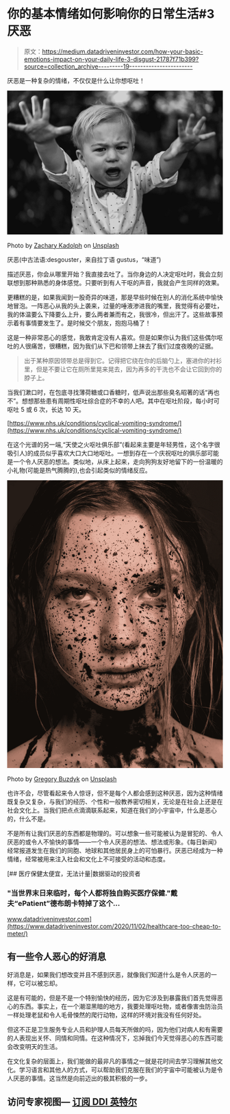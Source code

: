 # 你的基本情绪如何影响你的日常生活#3 厌恶

> 原文：<https://medium.datadriveninvestor.com/how-your-basic-emotions-impact-on-your-daily-life-3-disgust-21787f71b399?source=collection_archive---------19----------------------->

厌恶是一种复杂的情绪，不仅仅是什么让你想呕吐！

![](img/c2545f1f6eb15162d0dcf165dcdc5d16.png)

Photo by [Zachary Kadolph](https://unsplash.com/@zacharykadolph?utm_source=unsplash&utm_medium=referral&utm_content=creditCopyText) on [Unsplash](https://unsplash.com/s/photos/two-faces?utm_source=unsplash&utm_medium=referral&utm_content=creditCopyText)

厌恶(中古法语:desgouster，来自拉丁语 gustus，“味道”)

描述厌恶，你会从哪里开始？我直接去吐了。当你身边的人决定呕吐时，我会立刻联想到那种熟悉的身体感觉。只要听到有人干呕的声音，我就会产生同样的效果。

更糟糕的是，如果我闻到一股奇异的味道，那是早些时候在别人的消化系统中愉快地冒泡。一阵恶心从我的头上袭来，过量的唾液渗进我的嘴里，我觉得有必要吐，我的体温要么下降要么上升，要么两者兼而有之，我很冷，但出汗了。这些故事预示着有事情要发生了。是时候交个朋友，抱抱马桶了！

这是一种非常恶心的感觉，我敢肯定没有人喜欢。但是如果你认为我们这些偶尔呕吐的人很痛苦，很糟糕，因为我们从下巴和领带上抹去了我们过度夜晚的证据。

> 出于某种原因领带总是得到它。记得把它绕在你的后脑勺上，塞进你的衬衫里，但是不要让它在厕所里晃来晃去，因为再多的干洗也不会让它回到你的脖子上。

当我们漱口时，在包底寻找薄荷糖或口香糖时，低声说出那些臭名昭著的话“再也不”。想想那些患有周期性呕吐综合症的不幸的人吧。其中在呕吐阶段，每小时可呕吐 5 或 6 次，长达 10 天。

[https://www.nhs.uk/conditions/cyclical-vomiting-syndrome/](https://www.nhs.uk/conditions/cyclical-vomiting-syndrome/)

在这个光谱的另一端,“天使之火呕吐俱乐部”(看起来主要是年轻男性，这个名字很吸引人)的成员似乎喜欢大口大口地呕吐。一想到存在一个庆祝呕吐的俱乐部可能是一个令人厌恶的想法。类似地，从床上起来，走向狗狗友好地留下的一份温暖的小礼物(可能是热气腾腾的),也会引起类似的情绪反应。

![](img/6e9c5210da4dc0d62ddf8798cf5528ee.png)

Photo by [Gregory Buzdyk](https://unsplash.com/@buzdyk?utm_source=unsplash&utm_medium=referral&utm_content=creditCopyText) on [Unsplash](https://unsplash.com/s/photos/face?utm_source=unsplash&utm_medium=referral&utm_content=creditCopyText)

也许不会，尽管看起来令人惊讶，但不是每个人都会感到这种厌恶，因为这种情绪既复杂又复杂，与我们的经历、个性和一般教养密切相关，无论是在社会上还是在社会文化上。当我们把点点滴滴联系起来，知道在我们的小宇宙中，什么是恶心的，什么不是。

不是所有让我们厌恶的东西都是物理的。可以想象一些可能被认为是冒犯的、令人厌恶的或令人不愉快的事情——一个令人厌恶的想法、想法或形象。《每日新闻》经常报道发生在我们的同胞、地球和其他居民身上的可怕暴行。厌恶已经成为一种情绪，经常被用来注入社会和文化上不可接受的活动和态度。

[](https://www.datadriveninvestor.com/2020/11/02/healthcare-too-cheap-to-meter/) [## 医疗保健太便宜，无法计量|数据驱动的投资者

### "当世界末日来临时，每个人都将独自购买医疗保健."戴夫“ePatient”德布朗卡特掉了这个…

www.datadriveninvestor.com](https://www.datadriveninvestor.com/2020/11/02/healthcare-too-cheap-to-meter/) 

## 有一些令人恶心的好消息

好消息是，如果我们想改变并且不感到厌恶，就像我们知道什么是令人厌恶的一样，它可以被忘却。

这是有可能的，但是不是一个特别愉快的经历，因为它涉及到暴露我们首先觉得恶心的东西。事实上，在一个潮湿黑暗的地方，我要处理呕吐物，或者像害虫防治员一样处理老鼠和令人毛骨悚然的爬行动物，这样的环境对我没有任何好处。

但这不正是卫生服务专业人员和护理人员每天所做的吗，因为他们对病人和有需要的人表现出关怀、同情和同情。在这种情况下，忘掉我们今天觉得恶心的东西可能会改变明天的生活。

在文化复杂的层面上，我们能做的最非凡的事情之一就是花时间去学习理解其他文化。学习语言和其他人的方式，可以帮助我们克服在我们的宇宙中可能被认为是令人厌恶的事情。这当然是向前迈出的极其积极的一步。

## 访问专家视图— [订阅 DDI 英特尔](https://datadriveninvestor.com/ddi-intel)